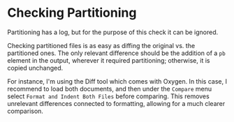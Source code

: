 # Checking Partitioning

Partitioning has a log, but for the purpose of this check it can be ignored.

Checking partitioned files is as easy as diffing the original vs. the partitioned ones. The only relevant difference should be the addition of a `pb` element in the output, wherever it required partitioning; otherwise, it is copied unchanged.

For instance, I'm using the Diff tool which comes with Oxygen. In this case, I recommend to load both documents, and then under the `Compare` menu select `Format and Indent Both Files` before comparing. This removes unrelevant differences connected to formatting, allowing for a much clearer comparison.
